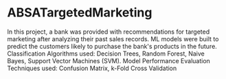 # ABSATargetedMarketing
In this project, a bank was provided with recommendations for targeted marketing after analyzing their past sales records.  ML models were built to predict the customers likely to purchase the bank's products in the future.  Classification Algorithms used: Decision Trees, Random Forest, Naive Bayes, Support Vector Machines (SVM). Model Performance Evaluation Techniques used: Confusion Matrix, k-Fold Cross Validation  
